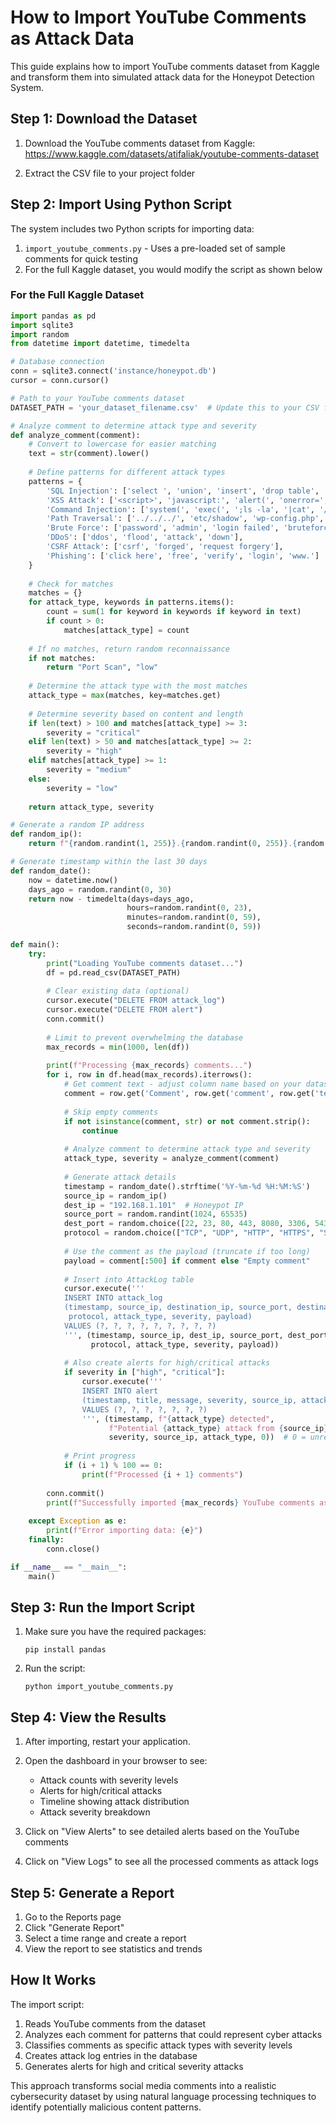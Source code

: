 # How to Import YouTube Comments as Attack Data

This guide explains how to import YouTube comments dataset from Kaggle and transform them into simulated attack data for the Honeypot Detection System.

## Step 1: Download the Dataset

1. Download the YouTube comments dataset from Kaggle:
   https://www.kaggle.com/datasets/atifaliak/youtube-comments-dataset

2. Extract the CSV file to your project folder

## Step 2: Import Using Python Script

The system includes two Python scripts for importing data:

1. `import_youtube_comments.py` - Uses a pre-loaded set of sample comments for quick testing
2. For the full Kaggle dataset, you would modify the script as shown below

### For the Full Kaggle Dataset

```python
import pandas as pd
import sqlite3
import random
from datetime import datetime, timedelta

# Database connection
conn = sqlite3.connect('instance/honeypot.db')
cursor = conn.cursor()

# Path to your YouTube comments dataset
DATASET_PATH = 'your_dataset_filename.csv'  # Update this to your CSV file path

# Analyze comment to determine attack type and severity
def analyze_comment(comment):
    # Convert to lowercase for easier matching
    text = str(comment).lower()
    
    # Define patterns for different attack types
    patterns = {
        'SQL Injection': ['select ', 'union', 'insert', 'drop table', 'delete from', '--', '1=1', 'or 1=1'],
        'XSS Attack': ['<script>', 'javascript:', 'alert(', 'onerror=', '<img src=', 'document.cookie'],
        'Command Injection': ['system(', 'exec(', ';ls -la', '|cat', '/etc/passwd', 'rm -rf'],
        'Path Traversal': ['../../../', 'etc/shadow', 'wp-config.php', '.htaccess'],
        'Brute Force': ['password', 'admin', 'login failed', 'bruteforce', 'crack'],
        'DDoS': ['ddos', 'flood', 'attack', 'down'],
        'CSRF Attack': ['csrf', 'forged', 'request forgery'],
        'Phishing': ['click here', 'free', 'verify', 'login', 'www.']
    }
    
    # Check for matches
    matches = {}
    for attack_type, keywords in patterns.items():
        count = sum(1 for keyword in keywords if keyword in text)
        if count > 0:
            matches[attack_type] = count
    
    # If no matches, return random reconnaissance
    if not matches:
        return "Port Scan", "low"
    
    # Determine the attack type with the most matches
    attack_type = max(matches, key=matches.get)
    
    # Determine severity based on content and length
    if len(text) > 100 and matches[attack_type] >= 3:
        severity = "critical"
    elif len(text) > 50 and matches[attack_type] >= 2:
        severity = "high"
    elif matches[attack_type] >= 1:
        severity = "medium"
    else:
        severity = "low"
        
    return attack_type, severity

# Generate a random IP address
def random_ip():
    return f"{random.randint(1, 255)}.{random.randint(0, 255)}.{random.randint(0, 255)}.{random.randint(0, 255)}"

# Generate timestamp within the last 30 days
def random_date():
    now = datetime.now()
    days_ago = random.randint(0, 30)
    return now - timedelta(days=days_ago, 
                          hours=random.randint(0, 23), 
                          minutes=random.randint(0, 59),
                          seconds=random.randint(0, 59))

def main():
    try:
        print("Loading YouTube comments dataset...")
        df = pd.read_csv(DATASET_PATH)
        
        # Clear existing data (optional)
        cursor.execute("DELETE FROM attack_log")
        cursor.execute("DELETE FROM alert")
        conn.commit()
        
        # Limit to prevent overwhelming the database
        max_records = min(1000, len(df))
        
        print(f"Processing {max_records} comments...")
        for i, row in df.head(max_records).iterrows():
            # Get comment text - adjust column name based on your dataset
            comment = row.get('Comment', row.get('comment', row.get('text', '')))
            
            # Skip empty comments
            if not isinstance(comment, str) or not comment.strip():
                continue
                
            # Analyze comment to determine attack type and severity
            attack_type, severity = analyze_comment(comment)
            
            # Generate attack details
            timestamp = random_date().strftime('%Y-%m-%d %H:%M:%S')
            source_ip = random_ip()
            dest_ip = "192.168.1.101"  # Honeypot IP
            source_port = random.randint(1024, 65535)
            dest_port = random.choice([22, 23, 80, 443, 8080, 3306, 5432])  # Common ports
            protocol = random.choice(["TCP", "UDP", "HTTP", "HTTPS", "SSH"])
            
            # Use the comment as the payload (truncate if too long)
            payload = comment[:500] if comment else "Empty comment"
            
            # Insert into AttackLog table
            cursor.execute('''
            INSERT INTO attack_log 
            (timestamp, source_ip, destination_ip, source_port, destination_port, 
             protocol, attack_type, severity, payload)
            VALUES (?, ?, ?, ?, ?, ?, ?, ?, ?)
            ''', (timestamp, source_ip, dest_ip, source_port, dest_port, 
                  protocol, attack_type, severity, payload))
            
            # Also create alerts for high/critical attacks
            if severity in ["high", "critical"]:
                cursor.execute('''
                INSERT INTO alert
                (timestamp, title, message, severity, source_ip, attack_type, is_read)
                VALUES (?, ?, ?, ?, ?, ?, ?)
                ''', (timestamp, f"{attack_type} detected", 
                      f"Potential {attack_type} attack from {source_ip}:{source_port}. Content analysis indicates malicious intent.",
                      severity, source_ip, attack_type, 0))  # 0 = unread
            
            # Print progress
            if (i + 1) % 100 == 0:
                print(f"Processed {i + 1} comments")
        
        conn.commit()
        print(f"Successfully imported {max_records} YouTube comments as attack data")
        
    except Exception as e:
        print(f"Error importing data: {e}")
    finally:
        conn.close()

if __name__ == "__main__":
    main()
```

## Step 3: Run the Import Script

1. Make sure you have the required packages:
   ```
   pip install pandas
   ```

2. Run the script:
   ```
   python import_youtube_comments.py
   ```

## Step 4: View the Results

1. After importing, restart your application.
2. Open the dashboard in your browser to see:
   - Attack counts with severity levels
   - Alerts for high/critical attacks 
   - Timeline showing attack distribution
   - Attack severity breakdown

3. Click on "View Alerts" to see detailed alerts based on the YouTube comments
4. Click on "View Logs" to see all the processed comments as attack logs

## Step 5: Generate a Report

1. Go to the Reports page
2. Click "Generate Report" 
3. Select a time range and create a report
4. View the report to see statistics and trends

## How It Works

The import script:
1. Reads YouTube comments from the dataset
2. Analyzes each comment for patterns that could represent cyber attacks
3. Classifies comments as specific attack types with severity levels
4. Creates attack log entries in the database
5. Generates alerts for high and critical severity attacks

This approach transforms social media comments into a realistic cybersecurity dataset by using natural language processing techniques to identify potentially malicious content patterns.